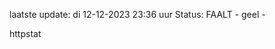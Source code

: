 laatste update: 
di 12-12-2023 23:36   uur 
Status: FAALT - geel - 
<div class="service Y">httpstat</div>